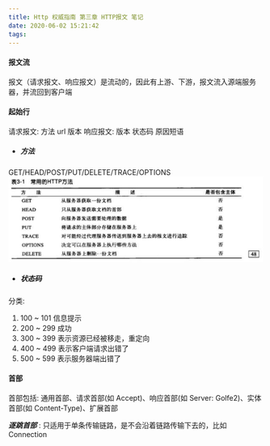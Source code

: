 ```yaml
---
title: Http 权威指南 第三章 HTTP报文 笔记
date: 2020-06-02 15:21:42
tags:
---
```


#### 报文流 
报文（请求报文、响应报文）是流动的，因此有上游、下游，报文流入源端服务器，并流回到客户端

#### 起始行
请求报文: 方法 url 版本
响应报文: 版本 状态码 原因短语
- ##### 方法
GET/HEAD/POST/PUT/DELETE/TRACE/OPTIONS
![](/images/http常用方法.jpeg)
- ##### 状态码
分类:
  1. 100 ~ 101 信息提示
  2. 200 ~ 299 成功
  3. 300 ~ 399 表示资源已经被移走，重定向
  4. 400 ~ 499 表示客户端请求出错了
  5. 500 ~ 599 表示服务器端出错了  

#### 首部
首部包括: 通用首部、请求首部(如 Accept)、响应首部(如 Server: Golfe2)、实体首部(如 Content-Type)、扩展首部

***逐跳首部*** : 只适用于单条传输链路，是不会沿着链路传输下去的，比如 Connection